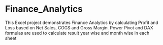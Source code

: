 # Finance_Analytics
This Excel project demonstrates Finance Analytics by calculating Profit and Loss based on Net Sales, COGS and Gross Margin. Power Pivot and DAX formulas are used to calculate result year wise and month wise in each sheet
